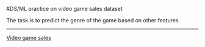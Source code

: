#DS/ML practice on video game sales dataset


The task is to predict the genre of the game based on other features

---

[Video game sales](https://www.kaggle.com/datasets/kendallgillies/video-game-sales-and-ratings)